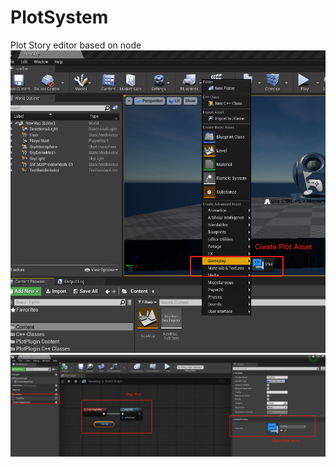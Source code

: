 # PlotSystem
Plot
  Story editor based on node
  ![image](https://github.com/977908569/PlotSystem/blob/main/Imags/1603594476(1).jpg)
  ![image](https://github.com/977908569/PlotSystem/blob/main/Imags/1603594558(1).jpg)
  
